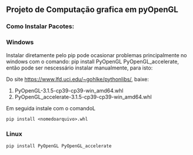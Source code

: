 ## Projeto de Computação grafica em pyOpenGL


### Como Instalar Pacotes:

### Windows

Instalar diretamente pelo pip pode ocasionar problemas principalmente
no windows com o comando: pip install PyOpenGL PyOpenGL_accelerate, então
pode ser nescessário instalar manualmente, para isto:

Do site https://www.lfd.uci.edu/~gohlke/pythonlibs/, baixe:

1. PyOpenGL-3.1.5-cp39-cp39-win_amd64.whl
2. PyOpenGL_accelerate-3.1.5-cp39-cp39-win_amd64.whl

Em seguida instale com o comandoL
```
pip install <nomedoarquivo>.whl
```

### Linux

```
pip install PyOpenGL PyOpenGL_accelerate

```
